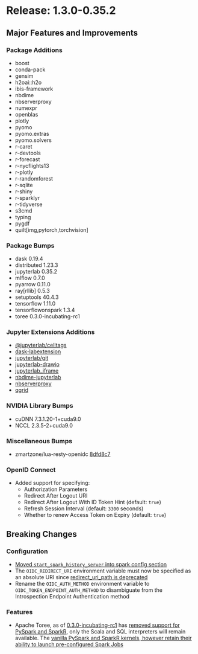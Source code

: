 # Release: 1.3.0-0.35.2

## Major Features and Improvements

### Package Additions

* boost
* conda-pack
* gensim
* h2oai::h2o
* ibis-framework
* nbdime
* nbserverproxy
* numexpr
* openblas
* plotly
* pyomo
* pyomo.extras
* pyomo.solvers
* r-caret
* r-devtools
* r-forecast
* r-nycflights13
* r-plotly
* r-randomforest
* r-sqlite
* r-shiny
* r-sparklyr
* r-tidyverse
* s3cmd
* typing
* pygdf
* quilt[img,pytorch,torchvision]

### Package Bumps

* dask 0.19.4
* distributed 1.23.3
* jupyterlab 0.35.2
* mlflow 0.7.0
* pyarrow 0.11.0
* ray[rllib] 0.5.3
* setuptools 40.4.3
* tensorflow 1.11.0
* tensorflowonspark 1.3.4
* toree 0.3.0-incubating-rc1

### Jupyter Extensions Additions

* [@jupyterlab/celltags](https://github.com/jupyterlab/jupyterlab-celltags)
* [dask-labextension](https://github.com/dask/dask-labextension)
* [jupyterlab/git](https://github.com/jupyterlab/jupyterlab-git)
* [jupyterlab-drawio](https://github.com/QuantStack/jupyterlab-drawio)
* [jupyterlab_iframe](jupyterlab_iframe)
* [nbdime-jupyterlab](https://github.com/jupyter/nbdime)
* [nbserverproxy](https://github.com/jupyterhub/nbserverproxy)
* [qgrid](https://github.com/quantopian/qgrid)

### NVIDIA Library Bumps

* cuDNN 7.3.1.20-1+cuda9.0
* NCCL 2.3.5-2+cuda9.0

### Miscellaneous Bumps

* zmartzone/lua-resty-openidc [8dfd8c7](https://github.com/zmartzone/lua-resty-openidc/commit/8dfd8c790cfd5af3af0b8a0cdf705baf568ef3ae)

### OpenID Connect

* Added support for specifying:
  * Authorization Parameters
  * Redirect After Logout URI
  * Redirect After Logout With ID Token Hint (default: `true`)
  * Refresh Session Interval (default: `3300` seconds)
  * Whether to renew Access Token on Expiry (default: `true`)

## Breaking Changes

### Configuration

* [Moved `start_spark_history_server` into spark config section](https://github.com/dcos-labs/dcos-jupyterlab-service/pull/4)
* The `OIDC_REDIRECT_URI` environment variable must now be specified as an absolute URI since [redirect_uri_path is deprecated](https://github.com/zmartzone/lua-resty-openidc/commit/0f2a68b82cf4849fc3efe4b25c389fc45377fc63)
* Rename the `OIDC_AUTH_METHOD` environment variable to `OIDC_TOKEN_ENDPOINT_AUTH_METHOD` to disambiguate from the Introspection Endpoint Authentication method

### Features

* Apache Toree, as of [0.3.0-incubating-rc1](https://github.com/apache/incubator-toree/releases/tag/v0.3.0-incubating-rc1) has [removed support for PySpark and SparkR](https://github.com/apache/incubator-toree/commit/276165ae2ac136a59d208058a031caf769bb312e), only the Scala and SQL interpreters will remain available. The [vanilla PySpark and SparkR kernels, however retain their ability to launch pre-configured Spark Jobs](https://github.com/mesosphere/mesosphere-jupyter-service/blob/master/jupyter_notebook_config.py#L231-L232)
